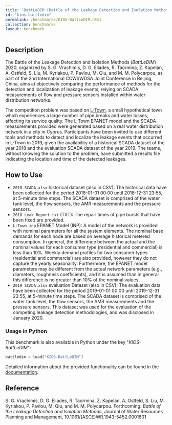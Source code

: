 ```yaml
---
title: "BattLeDIM (Battle of the Leakage Detection and Isolation Methods)"
id: "kios-battledim"
permalink: /benchmarks/KIOS-BattLeDIM.html
collection: benchmarks
layout: benchmark
---
```


## Description

The Battle of the Leakage Detection and Isolation Methods (*BattLeDIM*) 2020, organized
by S. G. Vrachimis, D. G. Eliades, R. Taormina, Z. Kapelan, A. Ostfeld, S. Liu, M. Kyriakou,
P. Pavlou, M. Qiu, and M. M. Polycarpou, as part of the 2nd International CCWI/WDSA
Joint Conference in Beijing, China, aims at objectively comparing the performance of methods
for the detection and localization of leakage events, relying on SCADA measurements of flow and
pressure sensors installed within water distribution networks.

The competition problem was based on [L-Town](network-LTown.html), a small hypothetical town which experiences a large
number of pipe breaks and water losses, affecting its service quality. The L-Town EPANET model and
the SCADA measurements provided were generated based on a real water distribution network in a city
in Cyprus. Participants have been invited to use different tools and methods to detect and localize
the leakage events that occurred in L-Town in 2019, given the availability of a historical SCADA
dataset of the year 2018 and the evaluation SCADA dataset of the year 2019.
The teams, without knowing the solution to the problem, have submitted a results file indicating
the location and time of the detected leakages.

## How to Use

- `2018 SCADA.xlsx` historical dataset (also in CSV): The historical data have been collected for
the period 2018-01-01 00:00 until 2018-12-31 23:55, at 5-minute time steps. The SCADA dataset is
comprised of the water tank level, the flow sensors, the AMR measurements and the pressure sensors.
- `2018 Leak Report.txt` (TXT): The repair times of pipe bursts that have been fixed are provided.
- `L-Town.inp` EPANET Model (INP): A model of the network is provided with nominal parameters for
all the system elements. The nominal base demands for each node are based on average historical
metered consumption. In general, the difference between the actual and the nominal values for each
consumer type (residential and commercial) is less than 10%. Weekly demand profiles for two consumer
types (residential and commercial) are also provided, however they do not capture the
yearly seasonality. Furthermore, the EPANET model parameters may be different from the actual
network parameters (e.g., diameters, roughness coefficients), and it is assumed than in general this
difference is no greater than 10% of the nominal values.
- `2019 SCADA.xlsx` evaluation Dataset (also in CSV): The evaluation data have been collected for
the period 2019-01-01 00:00 until 2019-12-31 23:55, at 5-minute time steps. The SCADA dataset is
comprised of the water tank level, the flow sensors, the AMR measurements and the pressure sensors.
This dataset was used for the evaluation of the competing leakage detection methodologies,
and was disclosed in January 2020.

### Usage in Python

This benchmark is also available in Python under the key "*KIOS-BattLeDIM*":
```python
battledim = load("KIOS-BattLeDIM")
```

Detailed information about the provided functionality can be found in the
[documentation](https://water-benchmark-hub.readthedocs.io/en/stable/water_benchmark_hub.battledim.html).

## Reference

S. G. Vrachimis, D. G. Eliades, R. Taormina, Z. Kapelan, A. Ostfeld, S. Liu, M. Kyriakou, P. Pavlou,
M. Qiu, and M. M. Polycarpou. Forthcoming. *Battle of the Leakage Detection and Isolation Methods*,
Journal of Water Resources Planning and Management, 10.1061/(ASCE)WR.1943-5452.0001601